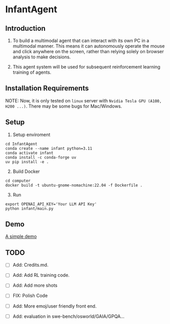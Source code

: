 # InfantAgent

## Introduction
1. To build a multimodal agent that can interact with its own PC in a multimodal manner. This means it can autonomously operate the mouse and click anywhere on the screen, rather than relying solely on browser analysis to make decisions.

2. This agent system will be used for subsequent reinforcement learning training of agents.

## Installation Requirements

NOTE: Now, it is only tested on `linux` server with `Nvidia Tesla GPU (A100, H200 ...)`. There may be some bugs for Mac/Windows.

## Setup 

1. Setup enviroment
```
cd InfantAgent
conda create --name infant python=3.11
conda activate infant
conda install -c conda-forge uv
uv pip install -e .
```

2. Build Docker 
```
cd computer
docker build -t ubuntu-gnome-nomachine:22.04 -f Dockerfile .
```

3. Run
```
export OPENAI_API_KEY='Your LLM API Key'
python infant/main.py
```

## Demo

[A simple demo](https://github.com/user-attachments/assets/6c127ecb-b55e-44c6-b696-65d63a1c377c)

## TODO

- [ ] Add: Credits.md.
- [ ] Add: Add RL training code.
- [ ] Add: Add more shots
- [ ] FIX: Polish Code
- [ ] Add: More emoj/user friendly front end.
- [ ] Add: evaluation in swe-bench/osworld/GAIA/GPQA...


